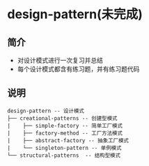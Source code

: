 # design-pattern(未完成)

## 简介
* 对设计模式进行一次复习并总结
* 每个设计模式都含有练习题，并有练习题代码

## 说明

```
design-pattern -- 设计模式
├── creational-patterns -- 创建型模式
|    ├── simple-factory -- 简单工厂模式
|    ├── factory-method -- 工厂方法模式
|    ├── abstract-factory -- 抽象工厂模式
|    └── singleton-pattern -- 单例模式
└── structural-patterns  -- 结构型模式
```